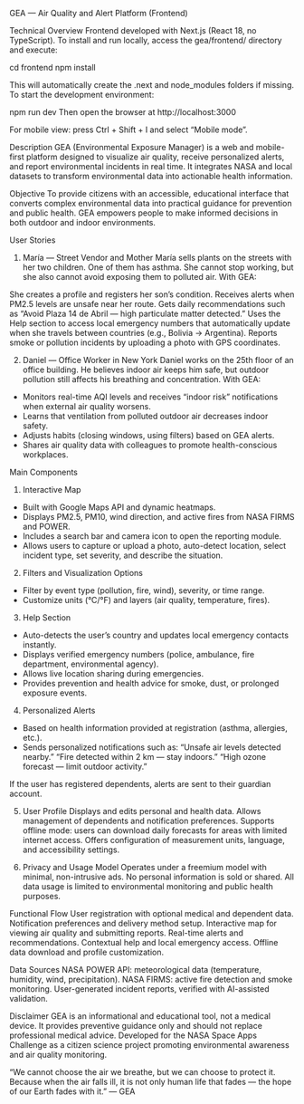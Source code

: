 GEA — Air Quality and Alert Platform (Frontend)

Technical Overview
Frontend developed with Next.js (React 18, no TypeScript).
To install and run locally, access the gea/frontend/ directory and execute:

cd frontend
npm install

This will automatically create the .next and node_modules folders if missing.
To start the development environment:

npm run dev
Then open the browser at http://localhost:3000

For mobile view: press Ctrl + Shift + I and select “Mobile mode”.

Description
GEA (Environmental Exposure Manager) is a web and mobile-first platform designed to visualize air quality, receive personalized alerts, and report environmental incidents in real time.
It integrates NASA and local datasets to transform environmental data into actionable health information.

Objective
To provide citizens with an accessible, educational interface that converts complex environmental data into practical guidance for prevention and public health.
GEA empowers people to make informed decisions in both outdoor and indoor environments.


User Stories
1. María — Street Vendor and Mother
María sells plants on the streets with her two children.
One of them has asthma. She cannot stop working, but she also cannot avoid exposing them to polluted air.
With GEA:

She creates a profile and registers her son’s condition.
Receives alerts when PM2.5 levels are unsafe near her route.
Gets daily recommendations such as “Avoid Plaza 14 de Abril — high particulate matter detected.”
Uses the Help section to access local emergency numbers that automatically update when she travels between countries (e.g., Bolivia → Argentina).
Reports smoke or pollution incidents by uploading a photo with GPS coordinates.

2. Daniel — Office Worker in New York
Daniel works on the 25th floor of an office building.
He believes indoor air keeps him safe, but outdoor pollution still affects his breathing and concentration.
With GEA:

- Monitors real-time AQI levels and receives “indoor risk” notifications when external air quality worsens.
- Learns that ventilation from polluted outdoor air decreases indoor safety.
- Adjusts habits (closing windows, using filters) based on GEA alerts.
- Shares air quality data with colleagues to promote health-conscious workplaces.

Main Components

1. Interactive Map
- Built with Google Maps API and dynamic heatmaps.
- Displays PM2.5, PM10, wind direction, and active fires from NASA FIRMS and POWER.
- Includes a search bar and camera icon to open the reporting module.
- Allows users to capture or upload a photo, auto-detect location, select incident type, set severity, and describe the situation.

2. Filters and Visualization Options
- Filter by event type (pollution, fire, wind), severity, or time range.
- Customize units (°C/°F) and layers (air quality, temperature, fires).

3. Help Section
- Auto-detects the user’s country and updates local emergency contacts instantly.
- Displays verified emergency numbers (police, ambulance, fire department, environmental agency).
- Allows live location sharing during emergencies.
- Provides prevention and health advice for smoke, dust, or prolonged exposure events.

4. Personalized Alerts
- Based on health information provided at registration (asthma, allergies, etc.).
- Sends personalized notifications such as:
“Unsafe air levels detected nearby.”
“Fire detected within 2 km — stay indoors.”
“High ozone forecast — limit outdoor activity.”

If the user has registered dependents, alerts are sent to their guardian account.

5. User Profile
Displays and edits personal and health data.
Allows management of dependents and notification preferences.
Supports offline mode: users can download daily forecasts for areas with limited internet access.
Offers configuration of measurement units, language, and accessibility settings.

6. Privacy and Usage Model
Operates under a freemium model with minimal, non-intrusive ads.
No personal information is sold or shared.
All data usage is limited to environmental monitoring and public health purposes.

Functional Flow
User registration with optional medical and dependent data.
Notification preferences and delivery method setup.
Interactive map for viewing air quality and submitting reports.
Real-time alerts and recommendations.
Contextual help and local emergency access.
Offline data download and profile customization.

Data Sources
NASA POWER API: meteorological data (temperature, humidity, wind, precipitation).
NASA FIRMS: active fire detection and smoke monitoring.
User-generated incident reports, verified with AI-assisted validation.

Disclaimer
GEA is an informational and educational tool, not a medical device.
It provides preventive guidance only and should not replace professional medical advice.
Developed for the NASA Space Apps Challenge as a citizen science project promoting environmental awareness and air quality monitoring.

“We cannot choose the air we breathe, but we can choose to protect it. Because when the air falls ill, it is not only human life that fades — the hope of our Earth fades with it.” — GEA



